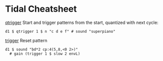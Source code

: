# Tidal Cheatsheet

[qtrigger](https://tidalcycles.org/qtrigger)
Start and trigger patterns from the start, quantized with next cycle:
```
d1 $ qtrigger 1 $ n "c d e f" # sound "superpiano"
```

[trigger](https://tidalcycles.org/trigger)
Reset pattern
```
d1 $ sound "bd*2 cp:4(5,8,<0 2>)"
  # gain (trigger 1 $ slow 2 envL)
```
